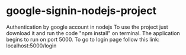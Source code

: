 # google-signin-nodejs-project
Authentication by google account in nodejs
To use the project just download it and run the code "npm install" on terminal.
The application begins to run on port 5000.
To go to login page follow this link:
localhost:5000/login

